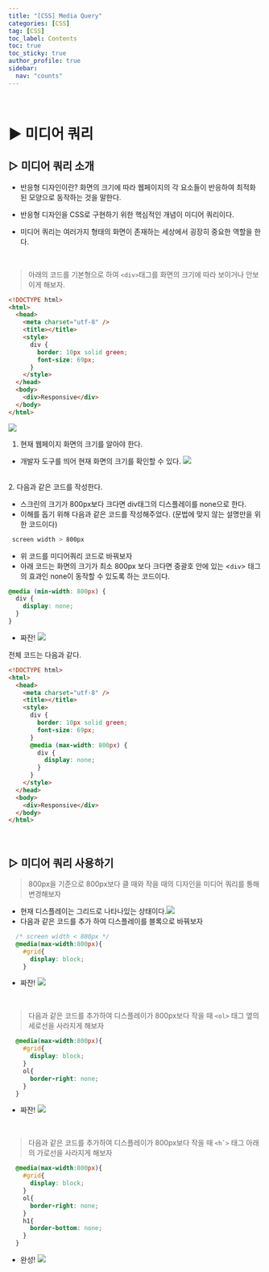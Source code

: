```yaml
---
title: "[CSS] Media Query"
categories: [CSS]
tag: [CSS]
toc_label: Contents
toc: true
toc_sticky: true
author_profile: true
sidebar:
  nav: "counts"
---
```


<br>

# ▶ 미디어 쿼리

## ▷ 미디어 쿼리 소개

- 반응형 디자인이란? 화면의 크기에 따라 웹페이지의 각 요소들이 반응하여 최적화 된 모양으로 동작하는 것을 말한다.
- 반응형 디자인을 CSS로 구현하기 위한 핵심적인 개념이 미디어 쿼리이다.
- 미디어 쿼리는 여러가지 형태의 화면이 존재하는 세상에서 굉장히 중요한 역할을 한다.

  <br>

> 아래의 코드를 기본형으로 하여 `<div>`태그를 화면의 크기에 따라 보이거나 안보이게 해보자.

```html
<!DOCTYPE html>
<html>
  <head>
    <meta charset="utf-8" />
    <title></title>
    <style>
      div {
        border: 10px solid green;
        font-size: 69px;
      }
    </style>
  </head>
  <body>
    <div>Responsive</div>
  </body>
</html>
```

![](https://velog.velcdn.com/images/sieunpark/post/3f09eb29-ecd2-4c9b-8e57-cba06fa256f6/image.png)

1. 현재 웹페이지 화면의 크기를 알아야 한다.

- 개발자 도구를 띄어 현재 화면의 크기를 확인할 수 있다.
  ![](https://velog.velcdn.com/images/sieunpark/post/61a2e257-a4a7-4d79-b253-de95a7821c7a/image.png)

<br>2. 다음과 같은 코드를 작성한다.

- 스크린의 크기가 800px보다 크다면 div태그의 디스플레이를 none으로 한다.
- 이해를 돕기 위해 다음과 같은 코드를 작성해주었다. (문법에 맞지 않는 설명만을 위한 코드이다)

```css
 screen width > 800px
```

- 위 코드를 미디어쿼리 코드로 바꿔보자
- 아래 코드는 화면의 크기가 최소 800px 보다 크다면 중괄호 안에 있는 <`div`> 태그의 효과인 none이 동작할 수 있도록 하는 코드이다.

```css
@media (min-width: 800px) {
  div {
    display: none;
  }
}
```

- 짜잔!
  ![](https://velog.velcdn.com/images/sieunpark/post/1937504e-4881-4231-84e9-730594f5d406/image.png)

전체 코드는 다음과 같다.

```html
<!DOCTYPE html>
<html>
  <head>
    <meta charset="utf-8" />
    <title></title>
    <style>
      div {
        border: 10px solid green;
        font-size: 69px;
      }
      @media (max-width: 800px) {
        div {
          display: none;
        }
      }
    </style>
  </head>
  <body>
    <div>Responsive</div>
  </body>
</html>
```

 <br>

## ▷ 미디어 쿼리 사용하기

> 800px을 기준으로 800px보다 클 때와 작을 때의 디자인을 미디어 쿼리를 통해 변경해보자

- 현재 디스플레이는 그리드로 나타나있는 상태이다.![](https://velog.velcdn.com/images/sieunpark/post/97d926fb-3f78-4b07-b254-d7fc286f52f6/image.png)
- 다음과 같은 코드를 추가 하여 디스플레이를 블록으로 바꿔보자

```css
  /* screen width < 800px */
  @media(max-width:800px){
    #grid{
      display: block;
    }
```

- 짜잔!
  ![](https://velog.velcdn.com/images/sieunpark/post/99866959-e456-45bd-aca3-22071a614bf6/image.png)

 <br>
                         
>다음과 같은 코드를 추가하여 디스플레이가 800px보다 작을 때 ```<ol>``` 태그 옆의 세로선을 사라지게 해보자
  
  
```css
  @media(max-width:800px){
    #grid{
      display: block;
    }
    ol{
      border-right: none;
    }
  }
```
- 짜잔!
![](https://velog.velcdn.com/images/sieunpark/post/4f3b039d-2ef0-40b8-a2ba-b93a8b81203b/image.png)

  <br>
  
>다음과 같은 코드를 추가하여 디스플레이가 800px보다 작을 때 ```<h`>``` 태그 아래의 가로선을 사라지게 해보자
  
```css
  @media(max-width:800px){
    #grid{
      display: block;
    }
    ol{
      border-right: none;
    }
    h1{
      border-bottom: none;
    }
  }
```
- 완성!
![](https://velog.velcdn.com/images/sieunpark/post/211df2ea-0b15-4cb5-a217-ab97a4dd3266/image.png)

